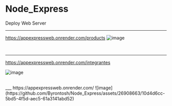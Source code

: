 # Node_Express
Deploy Web Server 
___
https://appexpressweb.onrender.com/products
![image](https://github.com/Byrontosh/Node_Express/assets/26908663/7eaf6d01-138a-4195-bbd3-7b6c68b6358d)

<br>

___
https://appexpressweb.onrender.com/integrantes

![image](https://github.com/Byrontosh/Node_Express/assets/26908663/b1f81b6c-4c6d-42fa-92d1-52a159fd2e5f)

<br>
___
https://appexpressweb.onrender.com/
![image](https://github.com/Byrontosh/Node_Express/assets/26908663/10d4d6cc-5bd5-4f5d-aec5-61a3141abd52)
